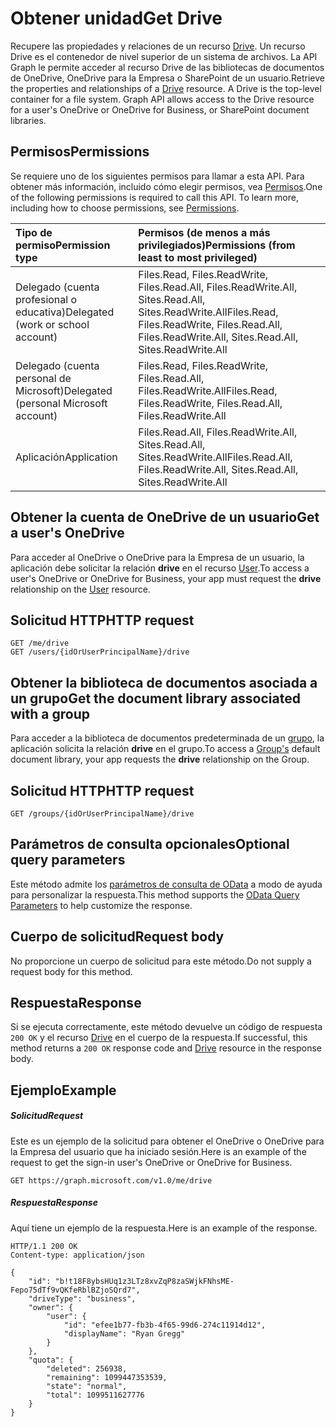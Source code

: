 # <a name="get-drive"></a><span data-ttu-id="f8f2d-101">Obtener unidad</span><span class="sxs-lookup"><span data-stu-id="f8f2d-101">Get Drive</span></span>

<span data-ttu-id="f8f2d-p101">Recupere las propiedades y relaciones de un recurso [Drive](../resources/drive.md). Un recurso Drive es el contenedor de nivel superior de un sistema de archivos. La API Graph le permite acceder al recurso Drive de las bibliotecas de documentos de OneDrive, OneDrive para la Empresa o SharePoint de un usuario.</span><span class="sxs-lookup"><span data-stu-id="f8f2d-p101">Retrieve the properties and relationships of a [Drive](../resources/drive.md) resource. A Drive is the top-level container for a file system. Graph API allows access to the Drive resource for a user's OneDrive or OneDrive for Business, or SharePoint document libraries.</span></span>

## <a name="permissions"></a><span data-ttu-id="f8f2d-105">Permisos</span><span class="sxs-lookup"><span data-stu-id="f8f2d-105">Permissions</span></span>

<span data-ttu-id="f8f2d-p102">Se requiere uno de los siguientes permisos para llamar a esta API. Para obtener más información, incluido cómo elegir permisos, vea [Permisos](../../../concepts/permissions_reference.md).</span><span class="sxs-lookup"><span data-stu-id="f8f2d-p102">One of the following permissions is required to call this API. To learn more, including how to choose permissions, see [Permissions](../../../concepts/permissions_reference.md).</span></span>

|<span data-ttu-id="f8f2d-108">Tipo de permiso</span><span class="sxs-lookup"><span data-stu-id="f8f2d-108">Permission type</span></span>      | <span data-ttu-id="f8f2d-109">Permisos (de menos a más privilegiados)</span><span class="sxs-lookup"><span data-stu-id="f8f2d-109">Permissions (from least to most privileged)</span></span>              | 
|:--------------------|:---------------------------------------------------------| 
|<span data-ttu-id="f8f2d-110">Delegado (cuenta profesional o educativa)</span><span class="sxs-lookup"><span data-stu-id="f8f2d-110">Delegated (work or school account)</span></span> | <span data-ttu-id="f8f2d-111">Files.Read, Files.ReadWrite, Files.Read.All, Files.ReadWrite.All, Sites.Read.All, Sites.ReadWrite.All</span><span class="sxs-lookup"><span data-stu-id="f8f2d-111">Files.Read, Files.ReadWrite, Files.Read.All, Files.ReadWrite.All, Sites.Read.All, Sites.ReadWrite.All</span></span>    | 
|<span data-ttu-id="f8f2d-112">Delegado (cuenta personal de Microsoft)</span><span class="sxs-lookup"><span data-stu-id="f8f2d-112">Delegated (personal Microsoft account)</span></span> | <span data-ttu-id="f8f2d-113">Files.Read, Files.ReadWrite, Files.Read.All, Files.ReadWrite.All</span><span class="sxs-lookup"><span data-stu-id="f8f2d-113">Files.Read, Files.ReadWrite, Files.Read.All, Files.ReadWrite.All</span></span>    | 
|<span data-ttu-id="f8f2d-114">Aplicación</span><span class="sxs-lookup"><span data-stu-id="f8f2d-114">Application</span></span> | <span data-ttu-id="f8f2d-115">Files.Read.All, Files.ReadWrite.All, Sites.Read.All, Sites.ReadWrite.All</span><span class="sxs-lookup"><span data-stu-id="f8f2d-115">Files.Read.All, Files.ReadWrite.All, Sites.Read.All, Sites.ReadWrite.All</span></span> | 

## <a name="get-a-users-onedrive"></a><span data-ttu-id="f8f2d-116">Obtener la cuenta de OneDrive de un usuario</span><span class="sxs-lookup"><span data-stu-id="f8f2d-116">Get a user's OneDrive</span></span>

<span data-ttu-id="f8f2d-117">Para acceder al OneDrive o OneDrive para la Empresa de un usuario, la aplicación debe solicitar la relación **drive** en el recurso [User](../resources/user.md).</span><span class="sxs-lookup"><span data-stu-id="f8f2d-117">To access a user's OneDrive or OneDrive for Business, your app must request the **drive** relationship on the [User](../resources/user.md) resource.</span></span>

## <a name="http-request"></a><span data-ttu-id="f8f2d-118">Solicitud HTTP</span><span class="sxs-lookup"><span data-stu-id="f8f2d-118">HTTP request</span></span>

<!-- { "blockType": "ignored" } -->

```http
GET /me/drive
GET /users/{idOrUserPrincipalName}/drive
```

## <a name="get-the-document-library-associated-with-a-group"></a><span data-ttu-id="f8f2d-119">Obtener la biblioteca de documentos asociada a un grupo</span><span class="sxs-lookup"><span data-stu-id="f8f2d-119">Get the document library associated with a group</span></span>

<span data-ttu-id="f8f2d-120">Para acceder a la biblioteca de documentos predeterminada de un [grupo](../resources/group.md), la aplicación solicita la relación **drive** en el grupo.</span><span class="sxs-lookup"><span data-stu-id="f8f2d-120">To access a [Group's](../resources/group.md) default document library, your app requests the **drive** relationship on the Group.</span></span>

## <a name="http-request"></a><span data-ttu-id="f8f2d-121">Solicitud HTTP</span><span class="sxs-lookup"><span data-stu-id="f8f2d-121">HTTP request</span></span>

<!-- { "blockType": "ignored" } -->

```http
GET /groups/{idOrUserPrincipalName}/drive
```


## <a name="optional-query-parameters"></a><span data-ttu-id="f8f2d-122">Parámetros de consulta opcionales</span><span class="sxs-lookup"><span data-stu-id="f8f2d-122">Optional query parameters</span></span>

<span data-ttu-id="f8f2d-123">Este método admite los [parámetros de consulta de OData](http://developer.microsoft.com/en-us/graph/docs/overview/query_parameters) a modo de ayuda para personalizar la respuesta.</span><span class="sxs-lookup"><span data-stu-id="f8f2d-123">This method supports the [OData Query Parameters](http://developer.microsoft.com/en-us/graph/docs/overview/query_parameters) to help customize the response.</span></span>

## <a name="request-body"></a><span data-ttu-id="f8f2d-124">Cuerpo de solicitud</span><span class="sxs-lookup"><span data-stu-id="f8f2d-124">Request body</span></span>

<span data-ttu-id="f8f2d-125">No proporcione un cuerpo de solicitud para este método.</span><span class="sxs-lookup"><span data-stu-id="f8f2d-125">Do not supply a request body for this method.</span></span>

## <a name="response"></a><span data-ttu-id="f8f2d-126">Respuesta</span><span class="sxs-lookup"><span data-stu-id="f8f2d-126">Response</span></span>

<span data-ttu-id="f8f2d-127">Si se ejecuta correctamente, este método devuelve un código de respuesta `200 OK` y el recurso [Drive](../resources/drive.md) en el cuerpo de la respuesta.</span><span class="sxs-lookup"><span data-stu-id="f8f2d-127">If successful, this method returns a `200 OK` response code and [Drive](../resources/drive.md) resource in the response body.</span></span>

## <a name="example"></a><span data-ttu-id="f8f2d-128">Ejemplo</span><span class="sxs-lookup"><span data-stu-id="f8f2d-128">Example</span></span>

##### <a name="request"></a><span data-ttu-id="f8f2d-129">Solicitud</span><span class="sxs-lookup"><span data-stu-id="f8f2d-129">Request</span></span>

<span data-ttu-id="f8f2d-130">Este es un ejemplo de la solicitud para obtener el OneDrive o OneDrive para la Empresa del usuario que ha iniciado sesión.</span><span class="sxs-lookup"><span data-stu-id="f8f2d-130">Here is an example of the request to get the sign-in user's OneDrive or OneDrive for Business.</span></span>

<!-- {
  "blockType": "request",
  "name": "get_drive"
}-->
```http
GET https://graph.microsoft.com/v1.0/me/drive
```

##### <a name="response"></a><span data-ttu-id="f8f2d-131">Respuesta</span><span class="sxs-lookup"><span data-stu-id="f8f2d-131">Response</span></span>

<span data-ttu-id="f8f2d-132">Aquí tiene un ejemplo de la respuesta.</span><span class="sxs-lookup"><span data-stu-id="f8f2d-132">Here is an example of the response.</span></span>

<!-- {
  "blockType": "response",
  "truncated": true,
  "@odata.type": "microsoft.graph.drive"
} -->
```http
HTTP/1.1 200 OK
Content-type: application/json

{
    "id": "b!t18F8ybsHUq1z3LTz8xvZqP8zaSWjkFNhsME-Fepo75dTf9vQKfeRblBZjoSQrd7",
    "driveType": "business",    
    "owner": {
        "user": {
            "id": "efee1b77-fb3b-4f65-99d6-274c11914d12",
            "displayName": "Ryan Gregg"
        }
    },
    "quota": {
        "deleted": 256938,
        "remaining": 1099447353539,
        "state": "normal",
        "total": 1099511627776
    }
}
```

<!-- uuid: 8fcb5dbc-d5aa-4681-8e31-b001d5168d79
2015-10-25 14:57:30 UTC -->
<!-- {
  "type": "#page.annotation",
  "description": "Get metadata for a OneDrive, OneDrive for Business, or Office 365 group drive",
  "keywords": "drive,onedrive,default drive,group drive",
  "section": "documentation",
  "tocPath": "OneDrive/Drive/Get Drive"
}-->

